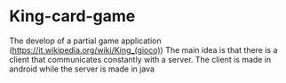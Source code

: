 # King-card-game
The develop of a partial game application (https://it.wikipedia.org/wiki/King_(gioco))
The main idea is that there is a client that
communicates constantly with a server.
The client is made in android while the server is made in java
